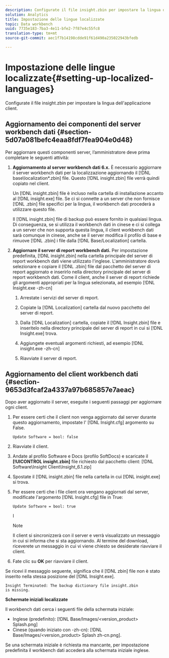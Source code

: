 ```yaml
---
description: Configurate il file insight.zbin per impostare la lingua dell'applicazione client.
solution: Analytics
title: Impostazione delle lingue localizzate
topic: Data workbench
uuid: 7735e183-7ba3-4e11-bfe2-7f87e4c55fc8
translation-type: tm+mt
source-git-commit: aec1f7b14198cdde91f61d490a235022943bfedb

---
```



# Impostazione delle lingue localizzate{#setting-up-localized-languages}

Configurate il file insight.zbin per impostare la lingua dell&#39;applicazione client.

## Aggiornamento dei componenti del server workbench dati {#section-5d07a081befc4eaa8fdf7fea904e0d48}

Per aggiornare questi componenti server, l’amministratore deve prima completare le seguenti attività:

1. **Aggiornamento al server workbench dati 6.x.** È necessario aggiornare il server workbench dati per la localizzazione aggiornando il [!DNL base\localization\*.zbin] file. Questo [!DNL insight.zbin] file verrà quindi copiato nel client.

   Un [!DNL insight.zbin] file è incluso nella cartella di installazione accanto al [!DNL insight.exe] file. Se ci si connette a un server che non fornisce [!DNL .zbin] file specifici per la lingua, il workbench dati procederà a utilizzare questo file.

   Il [!DNL insight.zbin] file di backup può essere fornito in qualsiasi lingua. Di conseguenza, se si utilizza il workbench dati in cinese e ci si collega a un server che non supporta questa lingua, il client workbench dati sarà comunque in cinese, anche se il server modifica il profilo di base e rimuove [!DNL .zbin] i file dalla [!DNL Base/Localization] cartella.

1. **Aggiornare il server di report workbench dati.** Per impostazione predefinita, [!DNL insight.zbin] nella cartella principale del server di report workbench dati viene utilizzato l&#39;inglese. L&#39;amministratore dovrà selezionare e copiare il [!DNL .zbin] file dal pacchetto del server di report aggiornato e inserirlo nella directory principale del server di report workbench dati. Come il client, anche il server di report richiede gli argomenti appropriati per la lingua selezionata, ad esempio [!DNL Insight.exe -zh-cn]

   1. Arrestate i servizi del server di report.
   1. Copiate la [!DNL Localization] cartella dal nuovo pacchetto del server di report.
   1. Dalla [!DNL Localization] cartella, copiate il [!DNL Insight.zbin] file e inseritelo nella directory principale del server di report in cui si [!DNL Insight.exe] trova.

   1. Aggiungete eventuali argomenti richiesti, ad esempio [!DNL insight.exe -zh-cn]
   1. Riavviate il server di report.

## Aggiornamento del client workbench dati {#section-9653d3fcaf2a4337a97b685857e7aeac}

Dopo aver aggiornato il server, eseguite i seguenti passaggi per aggiornare ogni client.

1. Per essere certi che il client non venga aggiornato dal server durante questo aggiornamento, impostate l&#39; [!DNL Insight.cfg] argomento su False.

   ```
   Update Software = bool: false
   ```

1. Riavviate il client.
1. Andate al profilo Software e Docs (profilo SoftDocs) e scaricate il **[!UICONTROL insight.zbin]** file richiesto dal pacchetto client: [!DNL Software\Insight Client\Insight_6.1.zip]

1. Spostate il [!DNL insight.zbin] file nella cartella in cui [!DNL insight.exe] si trova.

1. Per essere certi che i file client ora vengano aggiornati dal server, modificate l&#39;argomento [!DNL Insight.cfg] file in True:

   ```
   Update Software = bool: true
   ```

   I

   >[!NOTE]
   >
   >Il client si sincronizzerà con il server e verrà visualizzato un messaggio in cui si informa che si sta aggiornando. Al termine del download, riceverete un messaggio in cui vi viene chiesto se desiderate riavviare il client.

1. Fate clic su **OK** per riavviare il client.

Se ricevi il messaggio seguente, significa che il [!DNL zbin] file non è stato inserito nella stessa posizione del [!DNL Insight.exe].

```
Insight Terminated: The backup dictionary file insight.zbin 
is missing.
```

**Schermate iniziali localizzate**

Il workbench dati cerca i seguenti file della schermata iniziale:

* Inglese (predefinito): [!DNL Base/Images/<version_product> Splash.png]
* Cinese (quando iniziato con -zh-cn): [!DNL Base/Images/<version_product> Splash zh-cn.png].

Se una schermata iniziale è richiesta ma mancante, per impostazione predefinita il workbench dati accederà alla schermata iniziale inglese.

<!-- <a id="section_91AE5EF234C14652A7B04082A22629AB"></a> -->

